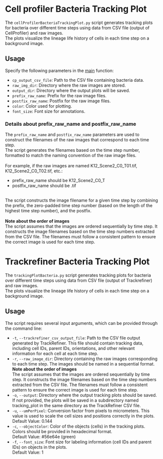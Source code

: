 # Cell profiler Bacteria Tracking Plot

The `cellProfilerBacteriaTrackingPlot.py` script generates tracking plots for bacteria over different time steps using data from CSV file (output of CellProfiler) and raw images. </br>
The plots visualize the lineage life history of cells in each time step on a background image.

## Usage
Specify the following parameters in the <a href='cellProfilerBacteriaTrackingPlot.py#L198'>main</a> function:
- `cp_output_csv_file`: Path to the CSV file containing bacteria data.
- `raw_img_dir`: Directory where the raw images are stored.
- `output_dir`: Directory where the output plots will be saved.
- `prefix_raw_name`: Prefix for the raw image files.
- `postfix_raw_name`: Postfix for the raw image files.
- `color`: Color used for plotting.
- `font_size`: Font size for annotations.

### Details about prefix_raw_name and postfix_raw_name
The `prefix_raw_name` and `postfix_raw_name` parameters are used to construct the filenames of the raw images that correspond to each time step. </br>The script generates the filenames based on the time step number, formatted to match the naming convention of the raw image files.
</br></br>
For example, if the raw images are named K12_Scene2_C0_T01.tif, K12_Scene2_C0_T02.tif, etc.:
- prefix_raw_name should be K12_Scene2_C0_T
- postfix_raw_name should be .tif
</br>
The script constructs the image filename for a given time step by combining the prefix, the zero-padded time step number (based on the length of the highest time step number), and the postfix.
</br></br>
<b>Note about the order of images</b></br>
The script assumes that the images are ordered sequentially by time step. It constructs the image filenames based on the time step numbers extracted from the CSV file. The filenames must follow a consistent pattern to ensure the correct image is used for each time step.


# Trackrefiner Bacteria Tracking Plot
The `trackingPlotBacteria.py` script generates tracking plots for bacteria over different time steps using data from CSV file (output of Trackrefiner) and raw images. </br>
The plots visualize the lineage life history of cells in each time step on a background image.

## Usage
The script requires several input arguments, which can be provided through the command line:
- `-t`, `--trackrefiner_csv_output_file`:
Path to the CSV file output generated by TrackRefiner. This file should contain tracking data, including cell IDs, parent IDs, orientations, and other relevant information for each cell at each time step.
- `-r`, `--raw_image_dir`:
Directory containing the raw images corresponding to each time step. The images should be named in a sequential format.</br>
<b>Note about the order of images</b></br>
The script assumes that the images are ordered sequentially by time step. It constructs the image filenames based on the time step numbers extracted from the CSV file. The filenames must follow a consistent pattern to ensure the correct image is used for each time step.
- `-o`, `--output`:
Directory where the output tracking plots should be saved. If not provided, the plots will be saved in a subdirectory named tracking_plot in the same directory as the TrackRefiner CSV file.
- `-u`, `--umPerPixel`:
Conversion factor from pixels to micrometers. This value is used to scale the cell sizes and positions correctly in the plots.</br>
Default Value: 0.144
- `-c`, `--objectColor`:
Color of the objects (cells) in the tracking plots. Colors should be provided in hexadecimal format.</br>
Default Value: #56e64e (green)
- `-f`, `--font_size`:
Font size for labeling information (cell IDs and parent IDs) on objects in the plots.</br>
Default Value: 1
